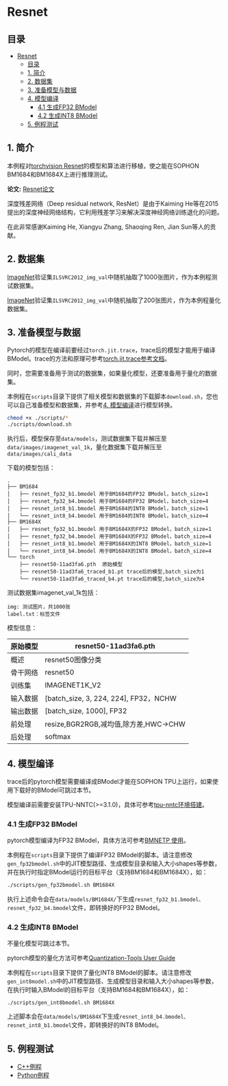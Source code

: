 # Resnet

## 目录

- [Resnet](#resnet)
  - [目录](#目录)
  - [1. 简介](#1-简介)
  - [2. 数据集](#2-数据集)
  - [3. 准备模型与数据](#3-准备模型与数据)
  - [4. 模型编译](#4-模型编译)
    - [4.1 生成FP32 BModel](#41-生成fp32-bmodel)
    - [4.2 生成INT8 BModel](#42-生成int8-bmodel)
  - [5. 例程测试](#5-例程测试)
    


## 1. 简介

  本例程对[torchvision Resnet](https://pytorch.org/vision/stable/models.html)的模型和算法进行移植，使之能在SOPHON BM1684和BM1684X上进行推理测试。

**论文:** [Resnet论文](https://arxiv.org/abs/1512.03385)

深度残差网络（Deep residual network, ResNet）是由于Kaiming He等在2015提出的深度神经网络结构，它利用残差学习来解决深度神经网络训练退化的问题。

在此非常感谢Kaiming He, Xiangyu Zhang, Shaoqing Ren, Jian Sun等人的贡献。

## 2. 数据集

[ImageNet](https://www.image-net.org)验证集`ILSVRC2012_img_val`中随机抽取了1000张图片，作为本例程测试数据集。

[ImageNet](https://www.image-net.org)验证集`ILSVRC2012_img_val`中随机抽取了200张图片，作为本例程量化数据集。


## 3. 准备模型与数据
Pytorch的模型在编译前要经过`torch.jit.trace`，trace后的模型才能用于编译BModel。trace的方法和原理可参考[torch.jit.trace参考文档](../../docs/torch.jit.trace_Guide.md)。

同时，您需要准备用于测试的数据集，如果量化模型，还要准备用于量化的数据集。

本例程在`scripts`目录下提供了相关模型和数据集的下载脚本`download.sh`，您也可以自己准备模型和数据集，并参考[4. 模型编译](#4-模型编译)进行模型转换。
```bash
chmod +x ./scripts/*
./scripts/download.sh
```
执行后，模型保存至`data/models`，测试数据集下载并解压至`data/images/imagenet_val_1k`，量化数据集下载并解压至`data/images/cali_data`

下载的模型包括：
```
.
├── BM1684
│   ├── resnet_fp32_b1.bmodel 用于BM1684的FP32 BModel，batch_size=1
│   ├── resnet_fp32_b4.bmodel 用于BM1684的FP32 BModel，batch_size=4
│   ├── resnet_int8_b1.bmodel 用于BM1684的INT8 BModel，batch_size=1
│   └── resnet_int8_b4.bmodel 用于BM1684的INT8 BModel，batch_size=4
├── BM1684X
│   ├── resnet_fp32_b1.bmodel 用于BM1684X的FP32 BModel，batch_size=1
│   ├── resnet_fp32_b4.bmodel 用于BM1684X的FP32 BModel，batch_size=4
│   ├── resnet_int8_b1.bmodel 用于BM1684X的INT8 BModel，batch_size=1
│   └── resnet_int8_b4.bmodel 用于BM1684X的INT8 BModel，batch_size=4
└── torch
    ├── resnet50-11ad3fa6.pth  原始模型
    ├── resnet50-11ad3fa6_traced_b1.pt trace后的模型,batch_size为1
    └── resnet50-11ad3fa6_traced_b4.pt trace后的模型,batch_size为4
```

测试数据集imagenet_val_1k包括：
```
img: 测试图片，共1000张
label.txt：标签文件
```

模型信息：

| 原始模型 | resnet50-11ad3fa6.pth | 
| ------- | ----------------------   |
| 概述     | resnet50图像分类 | 
| 骨干网络 | resnet50                   | 
| 训练集   | IMAGENET1K_V2                | 
| 输入数据 | [batch_size, 3, 224, 224], FP32，NCHW |
| 输出数据 | [batch_size, 1000], FP32 |
| 前处理   | resize,BGR2RGB,减均值,除方差,HWC->CHW |
| 后处理   | softmax                 |


## 4. 模型编译

trace后的pytorch模型需要编译成BModel才能在SOPHON TPU上运行，如果使用下载好的BModel可跳过本节。

模型编译前需要安装TPU-NNTC(>=3.1.0)，具体可参考[tpu-nntc环境搭建](../../docs/Environment_Install_Guide.md#1-tpu-nntc环境搭建)。

### 4.1 生成FP32 BModel

pytorch模型编译为FP32 BModel，具体方法可参考[BMNETP 使用](https://doc.sophgo.com/docs/3.0.0/docs_latest_release/nntc/html/usage/bmnetp.html)。

本例程在`scripts`目录下提供了编译FP32 BModel的脚本。请注意修改`gen_fp32bmodel.sh`中的JIT模型路径、生成模型目录和输入大小shapes等参数，并在执行时指定BModel运行的目标平台（支持BM1684和BM1684X），如：

```bash
./scripts/gen_fp32bmodel.sh BM1684X
```

执行上述命令会在`data/models/BM1684X/`下生成`resnet_fp32_b1.bmodel、resnet_fp32_b4.bmodel`文件，即转换好的FP32 BModel。


### 4.2 生成INT8 BModel

不量化模型可跳过本节。

pytorch模型的量化方法可参考[Quantization-Tools User Guide](https://doc.sophgo.com/docs/3.0.0/docs_latest_release/calibration-tools/html/index.html)

本例程在`scripts`目录下提供了量化INT8 BModel的脚本。请注意修改`gen_int8model.sh`中的JIT模型路径、生成模型目录和输入大小shapes等参数，在执行时输入BModel的目标平台（支持BM1684和BM1684X），如：


```shell
./scripts/gen_int8bmodel.sh BM1684X
```

上述脚本会在`data/models/BM1684X`下生成`resnet_int8_b4.bmodel、resnet_int8_b1.bmodel`文件，即转换好的INT8 BModel。


## 5. 例程测试
* [C++例程](cpp/README.md)
* [Python例程](python/README.md)



